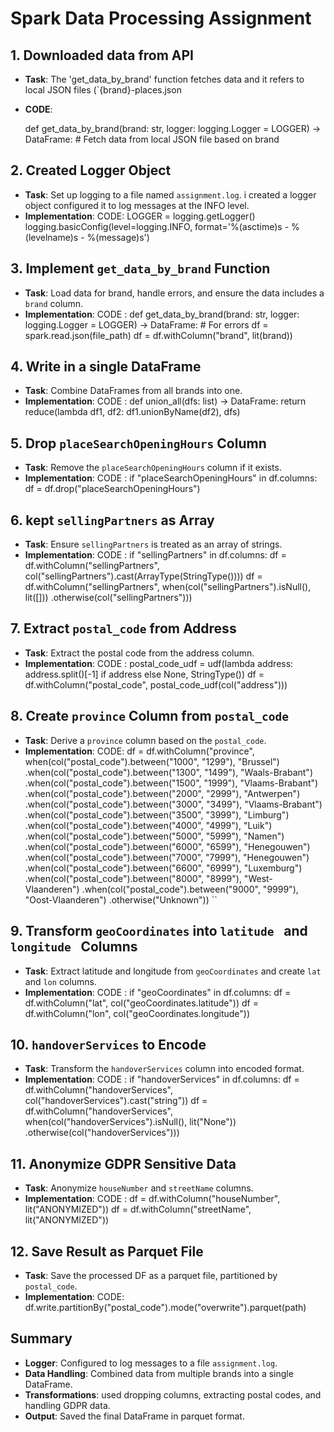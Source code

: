 # Spark Data Processing Assignment

## 1. Downloaded data from  API
- **Task**: The 'get_data_by_brand' function fetches data  and  it refers to local JSON files (`{brand}-places.json
- **CODE**:
    
    def get_data_by_brand(brand: str, logger: logging.Logger = LOGGER) -> DataFrame:
        # Fetch data from local JSON file based on brand
   

## 2. Created Logger Object
- **Task**: Set up logging to a file named `assignment.log`. i created a logger object configured it to log messages at the INFO level.
- **Implementation**:
    CODE:
    LOGGER = logging.getLogger()
    logging.basicConfig(level=logging.INFO, format='%(asctime)s - %(levelname)s - %(message)s')
  

## 3. Implement `get_data_by_brand` Function
- **Task**: Load data for brand, handle errors, and ensure the data includes a `brand` column.
- **Implementation**:
   CODE :
    def get_data_by_brand(brand: str, logger: logging.Logger = LOGGER) -> DataFrame:
        # For errors
        df = spark.read.json(file_path)
        df = df.withColumn("brand", lit(brand))
   

## 4. Write in a single DataFrame
- **Task**: Combine DataFrames from all brands into one.
- **Implementation**:
    CODE :
    def union_all(dfs: list) -> DataFrame:
        return reduce(lambda df1, df2: df1.unionByName(df2), dfs)
    
## 5. Drop `placeSearchOpeningHours` Column
- **Task**: Remove the `placeSearchOpeningHours` column if it exists.
- **Implementation**:
    CODE :
    if "placeSearchOpeningHours" in df.columns:
        df = df.drop("placeSearchOpeningHours")
    

## 6. kept `sellingPartners` as Array
- **Task**: Ensure `sellingPartners` is treated as an array of strings.
- **Implementation**:
    CODE :
    if "sellingPartners" in df.columns:
        df = df.withColumn("sellingPartners", col("sellingPartners").cast(ArrayType(StringType())))
        df = df.withColumn("sellingPartners", when(col("sellingPartners").isNull(), lit([]))
                                            .otherwise(col("sellingPartners")))
    

## 7. Extract `postal_code` from Address
- **Task**: Extract the postal code from the address column.
- **Implementation**:
    CODE :
    postal_code_udf = udf(lambda address: address.split()[-1] if address else None, StringType())
    df = df.withColumn("postal_code", postal_code_udf(col("address")))
    

## 8. Create `province` Column from `postal_code`
- **Task**: Derive a `province` column based on the `postal_code`.
- **Implementation**:
    CODE:
    df = df.withColumn("province", when(col("postal_code").between("1000", "1299"), "Brussel")
                                    .when(col("postal_code").between("1300", "1499"), "Waals-Brabant")
                                    .when(col("postal_code").between("1500", "1999"), "Vlaams-Brabant")
                                    .when(col("postal_code").between("2000", "2999"), "Antwerpen")
                                    .when(col("postal_code").between("3000", "3499"), "Vlaams-Brabant")
                                    .when(col("postal_code").between("3500", "3999"), "Limburg")
                                    .when(col("postal_code").between("4000", "4999"), "Luik")
                                    .when(col("postal_code").between("5000", "5999"), "Namen")
                                    .when(col("postal_code").between("6000", "6599"), "Henegouwen")
                                    .when(col("postal_code").between("7000", "7999"), "Henegouwen")
                                    .when(col("postal_code").between("6600", "6999"), "Luxemburg")
                                    .when(col("postal_code").between("8000", "8999"), "West-Vlaanderen")
                                    .when(col("postal_code").between("9000", "9999"), "Oost-Vlaanderen")
                                    .otherwise("Unknown"))
    ``

## 9. Transform `geoCoordinates` into `latitude ` and `longitude ` Columns
- **Task**: Extract latitude and longitude from `geoCoordinates` and create `lat` and `lon` columns.
- **Implementation**:
    CODE :
    if "geoCoordinates" in df.columns:
        df = df.withColumn("lat", col("geoCoordinates.latitude"))
        df = df.withColumn("lon", col("geoCoordinates.longitude"))
    

## 10. `handoverServices` to Encode
- **Task**: Transform the `handoverServices` column into encoded format.
- **Implementation**:
    CODE :
    if "handoverServices" in df.columns:
        df = df.withColumn("handoverServices", col("handoverServices").cast("string"))
        df = df.withColumn("handoverServices", when(col("handoverServices").isNull(), lit("None"))
                                            .otherwise(col("handoverServices")))
    

## 11. Anonymize GDPR Sensitive Data
- **Task**: Anonymize `houseNumber` and `streetName` columns.
- **Implementation**:
    CODE :
    df = df.withColumn("houseNumber", lit("ANONYMIZED"))
    df = df.withColumn("streetName", lit("ANONYMIZED"))
    

## 12. Save Result as Parquet File
- **Task**: Save the processed DF as a parquet file, partitioned by `postal_code`.
- **Implementation**:
    CODE:
    df.write.partitionBy("postal_code").mode("overwrite").parquet(path)
    

## Summary
- **Logger**: Configured to log messages to a file `assignment.log`.
- **Data Handling**: Combined data from multiple brands into a single DataFrame.
- **Transformations**: used  dropping columns, extracting postal codes, and handling GDPR data.
- **Output**: Saved the final DataFrame in parquet format.
